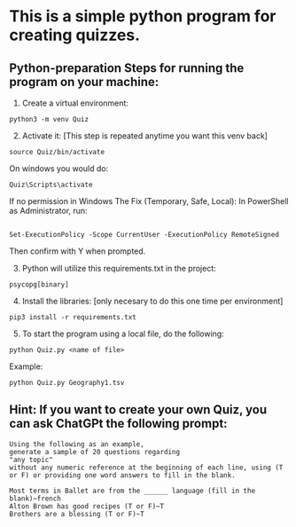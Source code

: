# This is a simple python program for creating quizzes.


## Python-preparation Steps for running the program on your machine:



1. Create a virtual environment:

```
python3 -m venv Quiz
```

2. Activate it:  [This step is repeated anytime you want this venv back]

```
source Quiz/bin/activate
```

On windows you would do:

```
Quiz\Scripts\activate
```
If no permission in Windows
 The Fix (Temporary, Safe, Local):
In PowerShell as Administrator, run:
```

Set-ExecutionPolicy -Scope CurrentUser -ExecutionPolicy RemoteSigned
```
Then confirm with Y when prompted.



3. Python will utilize this requirements.txt in the project:

```
psycopg[binary]

```

4. Install the libraries: [only necesary to do this one time per environment]

```
pip3 install -r requirements.txt
```
5. To start the program using a local file, do the following:
```
python Quiz.py <name of file> 
```
Example:
```
python Quiz.py Geography1.tsv
```

## Hint: If you want to create your own Quiz, you can ask ChatGPt the following prompt:
```
Using the following as an example, 
generate a sample of 20 questions regarding 
"any topic" 
without any numeric reference at the beginning of each line, using (T or F) or providing one word answers to fill in the blank.

Most terms in Ballet are from the ______ language (fill in the blank)~french 
Alton Brown has good recipes (T or F)~T 
Brothers are a blessing (T or F)~T
```